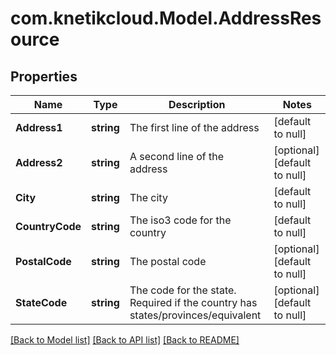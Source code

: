 # com.knetikcloud.Model.AddressResource
## Properties

Name | Type | Description | Notes
------------ | ------------- | ------------- | -------------
**Address1** | **string** | The first line of the address | [default to null]
**Address2** | **string** | A second line of the address | [optional] [default to null]
**City** | **string** | The city | [default to null]
**CountryCode** | **string** | The iso3 code for the country | [default to null]
**PostalCode** | **string** | The postal code | [optional] [default to null]
**StateCode** | **string** | The code for the state. Required if the country has states/provinces/equivalent | [optional] [default to null]

[[Back to Model list]](../README.md#documentation-for-models) [[Back to API list]](../README.md#documentation-for-api-endpoints) [[Back to README]](../README.md)

